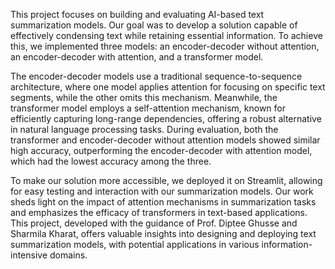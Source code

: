 This project focuses on building and evaluating AI-based text summarization models. Our goal was to develop a solution capable of effectively condensing text while retaining essential information. To achieve this, we implemented three models: an encoder-decoder without attention, an encoder-decoder with attention, and a transformer model.

The encoder-decoder models use a traditional sequence-to-sequence architecture, where one model applies attention for focusing on specific text segments, while the other omits this mechanism. Meanwhile, the transformer model employs a self-attention mechanism, known for efficiently capturing long-range dependencies, offering a robust alternative in natural language processing tasks. During evaluation, both the transformer and encoder-decoder without attention models showed similar high accuracy, outperforming the encoder-decoder with attention model, which had the lowest accuracy among the three.

To make our solution more accessible, we deployed it on Streamlit, allowing for easy testing and interaction with our summarization models. Our work sheds light on the impact of attention mechanisms in summarization tasks and emphasizes the efficacy of transformers in text-based applications. This project, developed with the guidance of Prof. Diptee Ghusse and Sharmila Kharat, offers valuable insights into designing and deploying text summarization models, with potential applications in various information-intensive domains.
